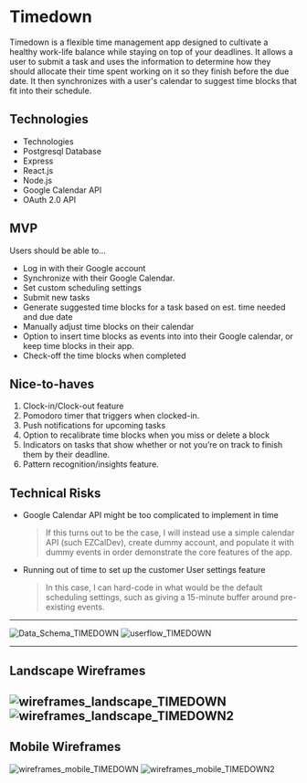 # Timedown

Timedown is a flexible time management app designed to cultivate a healthy work-life balance while staying on top of your deadlines. It allows a user to submit a task and uses the information to determine how they should allocate their time spent working on it so they finish before the due date. It then synchronizes with a user's calendar to suggest time blocks that fit into their schedule. 

## Technologies
- Technologies
- Postgresql Database
- Express
- React.js
- Node.js
- Google Calendar API
- OAuth 2.0 API

## MVP
Users should be able to...
- Log in with their Google account
- Synchronize with their Google Calendar.
- Set custom scheduling settings
- Submit new tasks
- Generate suggested time blocks for a task based on est. time needed and due date
- Manually adjust time blocks on their calendar
- Option to insert time blocks as events into into their Google calendar, or keep time blocks in their app.
- Check-off the time blocks when completed

## Nice-to-haves
1. Clock-in/Clock-out feature
2. Pomodoro timer that triggers when clocked-in.
3. Push notifications for upcoming tasks
4. Option to recalibrate time blocks when you miss or delete a block
5. Indicators on tasks that show whether or not you’re on track to finish them by their deadline.
6. Pattern recognition/insights feature.

## Technical Risks
- Google Calendar API might be too complicated to implement in time
    > If this turns out to be the case, I will instead use a simple calendar API (such EZCalDev), create dummy account, and populate it with dummy events in order demonstrate the core features of the app.
- Running out of time to set up the customer User settings feature
    > In this case, I can hard-code in what would be the default scheduling settings, such as giving a 15-minute buffer around pre-existing events.
   
---

![Data_Schema_TIMEDOWN](https://user-images.githubusercontent.com/76143251/115933182-31c9b980-a443-11eb-85f0-5dc30ce9d617.png)
![userflow_TIMEDOWN](https://user-images.githubusercontent.com/76143251/115935412-f67db980-a447-11eb-8b7e-88c015b69f03.png)

---
## Landscape Wireframes

![wireframes_landscape_TIMEDOWN](https://user-images.githubusercontent.com/76143251/115933333-89682500-a443-11eb-9a06-d60c3faf2cc5.png)
![wireframes_landscape_TIMEDOWN2](https://user-images.githubusercontent.com/76143251/115933334-8a995200-a443-11eb-8b50-a598dafc0d29.png)
---
## Mobile Wireframes

![wireframes_mobile_TIMEDOWN](https://user-images.githubusercontent.com/76143251/115933335-8b31e880-a443-11eb-80ae-89ea8b59e57c.png)
![wireframes_mobile_TIMEDOWN2](https://user-images.githubusercontent.com/76143251/115933337-8bca7f00-a443-11eb-8bca-343b5f5ec95e.png)

